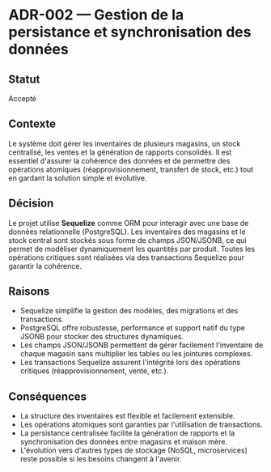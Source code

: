 # ADR-002 — Gestion de la persistance et synchronisation des données

## Statut
Accepté

## Contexte
Le système doit gérer les inventaires de plusieurs magasins, un stock centralisé, les ventes et la génération de rapports consolidés. Il est essentiel d'assurer la cohérence des données et de permettre des opérations atomiques (réapprovisionnement, transfert de stock, etc.) tout en gardant la solution simple et évolutive.

## Décision
Le projet utilise **Sequelize** comme ORM pour interagir avec une base de données relationnelle (PostgreSQL). Les inventaires des magasins et le stock central sont stockés sous forme de champs JSON/JSONB, ce qui permet de modéliser dynamiquement les quantités par produit. Toutes les opérations critiques sont réalisées via des transactions Sequelize pour garantir la cohérence.

## Raisons
- Sequelize simplifie la gestion des modèles, des migrations et des transactions.
- PostgreSQL offre robustesse, performance et support natif du type JSONB pour stocker des structures dynamiques.
- Les champs JSON/JSONB permettent de gérer facilement l'inventaire de chaque magasin sans multiplier les tables ou les jointures complexes.
- Les transactions Sequelize assurent l'intégrité lors des opérations critiques (réapprovisionnement, vente, etc.).

## Conséquences
- La structure des inventaires est flexible et facilement extensible.
- Les opérations atomiques sont garanties par l'utilisation de transactions.
- La persistance centralisée facilite la génération de rapports et la synchronisation des données entre magasins et maison mère.
- L'évolution vers d'autres types de stockage (NoSQL, microservices) reste possible si les besoins changent à l'avenir. 